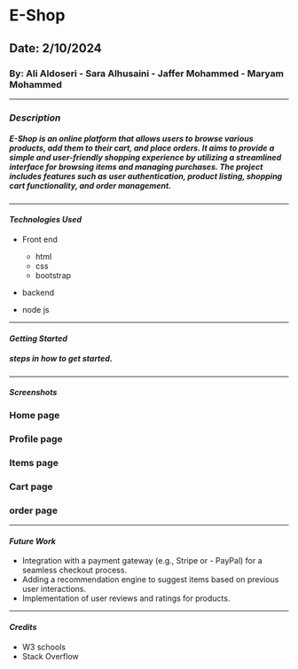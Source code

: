 # E-Shop

## Date: 2/10/2024

### By: Ali Aldoseri - Sara Alhusaini - Jaffer Mohammed - Maryam Mohammed

---

### **_Description_**

##### E-Shop is an online platform that allows users to browse various products, add them to their cart, and place orders. It aims to provide a simple and user-friendly shopping experience by utilizing a streamlined interface for browsing items and managing purchases. The project includes features such as user authentication, product listing, shopping cart functionality, and order management.

---

#### **_Technologies Used_**

- Front end

  - html
  - css
  - bootstrap

- backend
- node js

---

#### **_Getting Started_**

##### steps in how to get started.

---

#### **_Screenshots_**

### Home page

### Profile page

### Items page

### Cart page

### order page

---

#### **_Future Work_**

- Integration with a payment gateway (e.g., Stripe or - PayPal) for a seamless checkout process.
- Adding a recommendation engine to suggest items based on previous user interactions.
- Implementation of user reviews and ratings for products.

---

#### **_Credits_**

- W3 schools
- Stack Overflow
